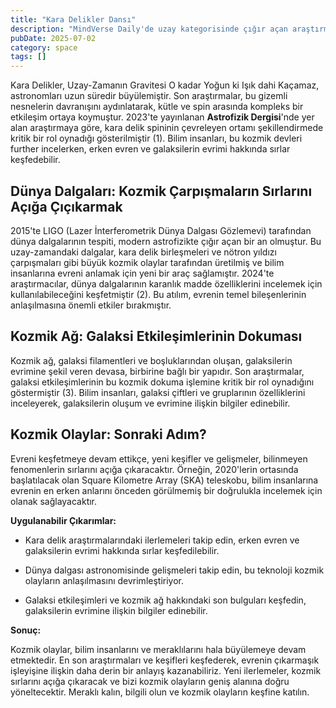 ```yaml
---
title: "Kara Delikler Dansı"
description: "MindVerse Daily'de uzay kategorisinde çığır açan araştırmaları ve içgörülerı keşfedin."
pubDate: 2025-07-02
category: space
tags: []
---
```


Kara Delikler, Uzay-Zamanın Gravitesi O kadar Yoğun ki Işık dahi Kaçamaz, astronomları uzun süredir büyülemiştir. Son araştırmalar, bu gizemli nesnelerin davranışını aydınlatarak, kütle ve spin arasında kompleks bir etkileşim ortaya koymuştur. 2023'te yayınlanan **Astrofizik Dergisi**'nde yer alan araştırmaya göre, kara delik spininin çevreleyen ortamı şekillendirmede kritik bir rol oynadığı gösterilmiştir (1). Bilim insanları, bu kozmik devleri further incelerken, erken evren ve galaksilerin evrimi hakkında sırlar keşfedebilir.

## **Dünya Dalgaları: Kozmik Çarpışmaların Sırlarını Açığa Çıçıkarmak**

2015'te LIGO (Lazer İnterferometrik Dünya Dalgası Gözlemevi) tarafından dünya dalgalarının tespiti, modern astrofizikte çığır açan bir an olmuştur. Bu uzay-zamandaki dalgalar, kara delik birleşmeleri ve nötron yıldızı çarpışmaları gibi büyük kozmik olaylar tarafından üretilmiş ve bilim insanlarına evreni anlamak için yeni bir araç sağlamıştır. 2024'te araştırmacılar, dünya dalgalarının karanlık madde özelliklerini incelemek için kullanılabileceğini keşfetmiştir (2). Bu atılım, evrenin temel bileşenlerinin anlaşılmasına önemli etkiler bırakmıştır.

## **Kozmik Ağ: Galaksi Etkileşimlerinin Dokuması**

Kozmik ağ, galaksi filamentleri ve boşluklarından oluşan, galaksilerin evrimine şekil veren devasa, birbirine bağlı bir yapıdır. Son araştırmalar, galaksi etkileşimlerinin bu kozmik dokuma işlemine kritik bir rol oynadığını göstermiştir (3). Bilim insanları, galaksi çiftleri ve gruplarının özelliklerini inceleyerek, galaksilerin oluşum ve evrimine ilişkin bilgiler edinebilir.

## **Kozmik Olaylar: Sonraki Adım?**

Evreni keşfetmeye devam ettikçe, yeni keşifler ve gelişmeler, bilinmeyen fenomenlerin sırlarını açığa çıkaracaktır. Örneğin, 2020'lerin ortasında başlatılacak olan Square Kilometre Array (SKA) teleskobu, bilim insanlarına evrenin en erken anlarını önceden görülmemiş bir doğrulukla incelemek için olanak sağlayacaktır.

**Uygulanabilir Çıkarımlar:**

* Kara delik araştırmalarındaki ilerlemeleri takip edin, erken evren ve galaksilerin evrimi hakkında sırlar keşfedilebilir.

* Dünya dalgası astronomisinde gelişmeleri takip edin, bu teknoloji kozmik olayların anlaşılmasını devrimleştiriyor.

* Galaksi etkileşimleri ve kozmik ağ hakkındaki son bulguları keşfedin, galaksilerin evrimine ilişkin bilgiler edinebilir.

**Sonuç:**

Kozmik olaylar, bilim insanlarını ve meraklılarını hala büyülemeye devam etmektedir. En son araştırmaları ve keşifleri keşfederek, evrenin çıkarmaşık işleyişine ilişkin daha derin bir anlayış kazanabiliriz. Yeni ilerlemeler, kozmik sırlarını açığa çıkaracak ve bizi kozmik olayların geniş alanına doğru yöneltecektir. Meraklı kalın, bilgili olun ve kozmik olayların keşfine katılın.

